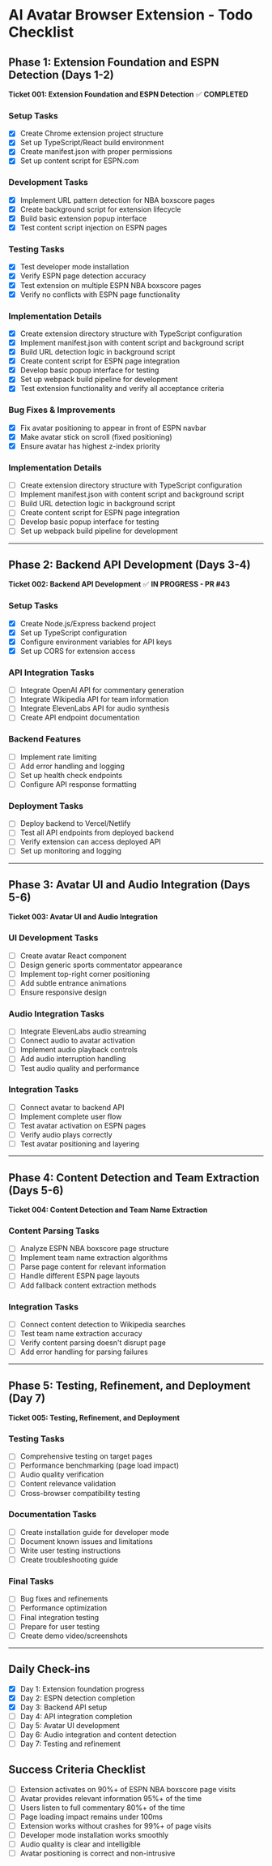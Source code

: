# AI Avatar Browser Extension - Todo Checklist

## Phase 1: Extension Foundation and ESPN Detection (Days 1-2)
**Ticket 001: Extension Foundation and ESPN Detection** ✅ **COMPLETED**

### Setup Tasks
- [x] Create Chrome extension project structure
- [x] Set up TypeScript/React build environment
- [x] Create manifest.json with proper permissions
- [x] Set up content script for ESPN.com

### Development Tasks
- [x] Implement URL pattern detection for NBA boxscore pages
- [x] Create background script for extension lifecycle
- [x] Build basic extension popup interface
- [x] Test content script injection on ESPN pages

### Testing Tasks
- [x] Test developer mode installation
- [x] Verify ESPN page detection accuracy
- [x] Test extension on multiple ESPN NBA boxscore pages
- [x] Verify no conflicts with ESPN page functionality

### Implementation Details
- [x] Create extension directory structure with TypeScript configuration
- [x] Implement manifest.json with content script and background script
- [x] Build URL detection logic in background script
- [x] Create content script for ESPN page integration
- [x] Develop basic popup interface for testing
- [x] Set up webpack build pipeline for development
- [x] Test extension functionality and verify all acceptance criteria

### Bug Fixes & Improvements
- [x] Fix avatar positioning to appear in front of ESPN navbar
- [x] Make avatar stick on scroll (fixed positioning)
- [x] Ensure avatar has highest z-index priority

### Implementation Details
- [ ] Create extension directory structure with TypeScript configuration
- [ ] Implement manifest.json with content script and background script
- [ ] Build URL detection logic in background script
- [ ] Create content script for ESPN page integration
- [ ] Develop basic popup interface for testing
- [ ] Set up webpack build pipeline for development

---

## Phase 2: Backend API Development (Days 3-4)
**Ticket 002: Backend API Development** ✅ **IN PROGRESS - PR #43**

### Setup Tasks
- [x] Create Node.js/Express backend project
- [x] Set up TypeScript configuration
- [x] Configure environment variables for API keys
- [x] Set up CORS for extension access

### API Integration Tasks
- [ ] Integrate OpenAI API for commentary generation
- [ ] Integrate Wikipedia API for team information
- [ ] Integrate ElevenLabs API for audio synthesis
- [ ] Create API endpoint documentation

### Backend Features
- [ ] Implement rate limiting
- [ ] Add error handling and logging
- [ ] Set up health check endpoints
- [ ] Configure API response formatting

### Deployment Tasks
- [ ] Deploy backend to Vercel/Netlify
- [ ] Test all API endpoints from deployed backend
- [ ] Verify extension can access deployed API
- [ ] Set up monitoring and logging

---

## Phase 3: Avatar UI and Audio Integration (Days 5-6)
**Ticket 003: Avatar UI and Audio Integration**

### UI Development Tasks
- [ ] Create avatar React component
- [ ] Design generic sports commentator appearance
- [ ] Implement top-right corner positioning
- [ ] Add subtle entrance animations
- [ ] Ensure responsive design

### Audio Integration Tasks
- [ ] Integrate ElevenLabs audio streaming
- [ ] Connect audio to avatar activation
- [ ] Implement audio playback controls
- [ ] Add audio interruption handling
- [ ] Test audio quality and performance

### Integration Tasks
- [ ] Connect avatar to backend API
- [ ] Implement complete user flow
- [ ] Test avatar activation on ESPN pages
- [ ] Verify audio plays correctly
- [ ] Test avatar positioning and layering

---

## Phase 4: Content Detection and Team Extraction (Days 5-6)
**Ticket 004: Content Detection and Team Name Extraction**

### Content Parsing Tasks
- [ ] Analyze ESPN NBA boxscore page structure
- [ ] Implement team name extraction algorithms
- [ ] Parse page content for relevant information
- [ ] Handle different ESPN page layouts
- [ ] Add fallback content extraction methods

### Integration Tasks
- [ ] Connect content detection to Wikipedia searches
- [ ] Test team name extraction accuracy
- [ ] Verify content parsing doesn't disrupt page
- [ ] Add error handling for parsing failures

---

## Phase 5: Testing, Refinement, and Deployment (Day 7)
**Ticket 005: Testing, Refinement, and Deployment**

### Testing Tasks
- [ ] Comprehensive testing on target pages
- [ ] Performance benchmarking (page load impact)
- [ ] Audio quality verification
- [ ] Content relevance validation
- [ ] Cross-browser compatibility testing

### Documentation Tasks
- [ ] Create installation guide for developer mode
- [ ] Document known issues and limitations
- [ ] Write user testing instructions
- [ ] Create troubleshooting guide

### Final Tasks
- [ ] Bug fixes and refinements
- [ ] Performance optimization
- [ ] Final integration testing
- [ ] Prepare for user testing
- [ ] Create demo video/screenshots

---

## Daily Check-ins
- [x] Day 1: Extension foundation progress
- [x] Day 2: ESPN detection completion
- [x] Day 3: Backend API setup
- [ ] Day 4: API integration completion
- [ ] Day 5: Avatar UI development
- [ ] Day 6: Audio integration and content detection
- [ ] Day 7: Testing and refinement

## Success Criteria Checklist
- [ ] Extension activates on 90%+ of ESPN NBA boxscore page visits
- [ ] Avatar provides relevant information 95%+ of the time
- [ ] Users listen to full commentary 80%+ of the time
- [ ] Page loading impact remains under 100ms
- [ ] Extension works without crashes for 99%+ of page visits
- [ ] Developer mode installation works smoothly
- [ ] Audio quality is clear and intelligible
- [ ] Avatar positioning is correct and non-intrusive
